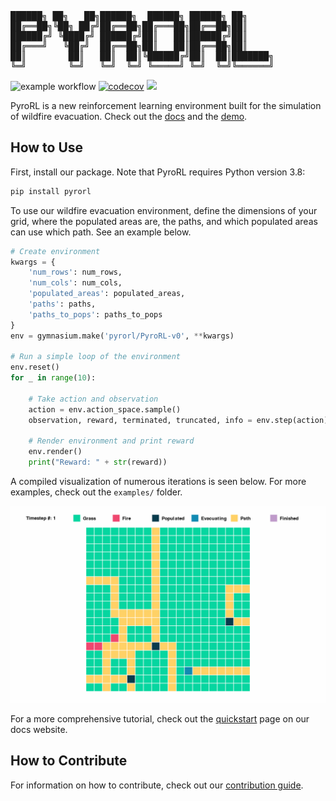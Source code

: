 <pre>
██████╗ ██╗   ██╗██████╗  ██████╗ ██████╗ ██╗     
██╔══██╗╚██╗ ██╔╝██╔══██╗██╔═══██╗██╔══██╗██║     
██████╔╝ ╚████╔╝ ██████╔╝██║   ██║██████╔╝██║     
██╔═══╝   ╚██╔╝  ██╔══██╗██║   ██║██╔══██╗██║     
██║        ██║   ██║  ██║╚██████╔╝██║  ██║███████╗
╚═╝        ╚═╝   ╚═╝  ╚═╝ ╚═════╝ ╚═╝  ╚═╝╚══════╝
</pre>

![example workflow](https://github.com/sisl/PyroRL/actions/workflows/testing.yml/badge.svg) [![codecov](https://codecov.io/github/sisl/PyroRL/graph/badge.svg?token=wBlFGsd5sS)](https://codecov.io/github/sisl/PyroRL) [![](https://img.shields.io/badge/docs-latest-blue.svg)](https://sisl.github.io/PyroRL/)

PyroRL is a new reinforcement learning environment built for the simulation of wildfire evacuation. Check out the [docs](https://sisl.github.io/PyroRL/) and the [demo](https://www.loom.com/share/39ddd19c790a49c0a1ea7e13cd4d1005?sid=679b631a-74b7-41e3-bd88-3e7d14c0adc2).

## How to Use

First, install our package. Note that PyroRL requires Python version 3.8:

```bash
pip install pyrorl
```

To use our wildfire evacuation environment, define the dimensions of your grid, where the populated areas are, the paths, and which populated areas can use which path. See an example below.

```python
# Create environment
kwargs = {
    'num_rows': num_rows,
    'num_cols': num_cols,
    'populated_areas': populated_areas,
    'paths': paths,
    'paths_to_pops': paths_to_pops
}
env = gymnasium.make('pyrorl/PyroRL-v0', **kwargs)

# Run a simple loop of the environment
env.reset()
for _ in range(10):

    # Take action and observation
    action = env.action_space.sample()
    observation, reward, terminated, truncated, info = env.step(action)

    # Render environment and print reward
    env.render()
    print("Reward: " + str(reward))
```

A compiled visualization of numerous iterations is seen below. For more examples, check out the `examples/` folder.

![Example Visualization of PyroRL](imgs/example_visualization.gif)

For a more comprehensive tutorial, check out the [quickstart](https://sisl.github.io/PyroRL/quickstart/) page on our docs website.

## How to Contribute

For information on how to contribute, check out our [contribution guide](https://sisl.github.io/PyroRL/contribution-guide/).
